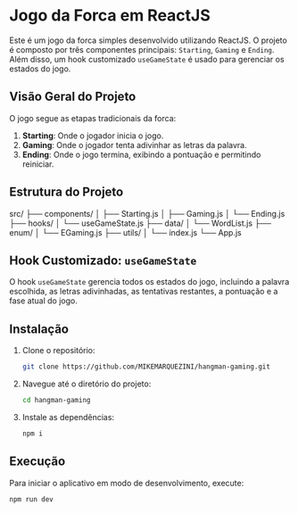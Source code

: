 # Jogo da Forca em ReactJS

Este é um jogo da forca simples desenvolvido utilizando ReactJS. O projeto é composto por três componentes principais: `Starting`, `Gaming` e `Ending`. Além disso, um hook customizado `useGameState` é usado para gerenciar os estados do jogo.

## Visão Geral do Projeto

O jogo segue as etapas tradicionais da forca:
1. **Starting**: Onde o jogador inicia o jogo.
2. **Gaming**: Onde o jogador tenta adivinhar as letras da palavra.
3. **Ending**: Onde o jogo termina, exibindo a pontuação e permitindo reiniciar.

## Estrutura do Projeto

src/
├── components/
│ ├── Starting.js
│ ├── Gaming.js
│ └── Ending.js
├── hooks/
│ └── useGameState.js
├── data/
│ └── WordList.js
├── enum/
│ └── EGaming.js
├── utils/
│ └── index.js
└── App.js


## Hook Customizado: `useGameState`

O hook `useGameState` gerencia todos os estados do jogo, incluindo a palavra escolhida, as letras adivinhadas, as tentativas restantes, a pontuação e a fase atual do jogo.

## Instalação

1. Clone o repositório:
    ```sh
    git clone https://github.com/MIKEMARQUEZINI/hangman-gaming.git
    ```

2. Navegue até o diretório do projeto:
    ```sh
    cd hangman-gaming
    ```

3. Instale as dependências:
    ```sh
    npm i
    ```

## Execução

Para iniciar o aplicativo em modo de desenvolvimento, execute:
```sh
npm run dev

